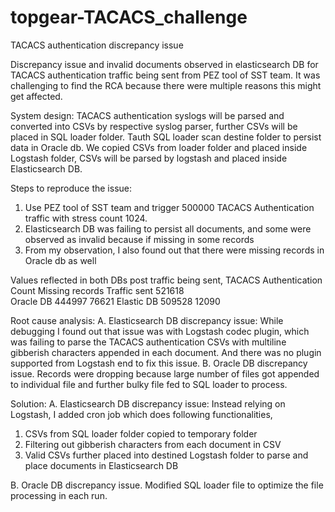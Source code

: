 # topgear-TACACS_challenge
TACACS authentication discrepancy issue

Discrepancy issue and invalid documents observed in elasticsearch DB for TACACS authentication traffic being sent from PEZ tool of SST team. It was challenging to find the RCA because there were multiple reasons this might get affected.

System design:
TACACS authentication syslogs will be parsed and converted into CSVs by respective syslog parser, further CSVs will be placed in SQL loader folder. Tauth SQL loader scan destine folder to persist data in Oracle db. We copied CSVs from loader folder and placed inside Logstash folder, CSVs will be parsed by logstash and placed inside Elasticsearch DB.

          

Steps to reproduce the issue:
1.	Use PEZ tool of SST team and trigger 500000 TACACS Authentication traffic with stress count 1024.
2.	Elasticsearch DB was failing to persist all documents, and some were observed as invalid because if missing in some records
3.	From my observation, I also found out that there were missing records in Oracle db as well

Values reflected in both DBs post traffic being sent,
TACACS Authentication	Count	Missing records
Traffic sent	521618	 
Oracle DB	444997	76621
Elastic DB	509528	12090

Root cause analysis:
A. Elasticsearch DB discrepancy issue: 
While debugging I found out that issue was with Logstash codec plugin, which was failing to parse the TACACS authentication CSVs with multiline gibberish characters appended in each document. And there was no plugin supported from Logstash end to fix this issue.
B. Oracle DB discrepancy issue.
Records were dropping because large number of files got appended to individual file and further bulky file fed to SQL loader to process.

Solution:
A. Elasticsearch DB discrepancy issue:
Instead relying on Logstash, I added cron job which does following functionalities, 
1.	CSVs from SQL loader folder copied to temporary folder
2.	Filtering out gibberish characters from each document in CSV
3.	Valid CSVs further placed into destined Logstash folder to parse and place documents in Elasticsearch DB

B. Oracle DB discrepancy issue.
Modified SQL loader file to optimize the file processing in each run.
